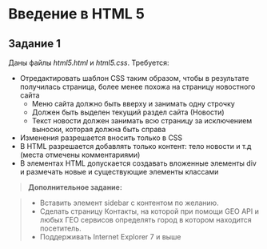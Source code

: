 ﻿Введение в HTML 5
===================
Задание 1
---------
Даны файлы *html5.html* и *html5.css*. Требуется:

 - Отредактировать шаблон CSS таким образом, чтобы в результате получилась страница, более менее похожа на страницу новостного сайта
	 - Меню сайта должно быть вверху и занимать одну строчку
	 - Должен быть выделен текущий раздел сайта (Новости)
	 - Текст новости должен занимать всю страницу за исключением выноски, которая должна быть справа
 - Изменения разрешается вносить только в CSS
 - В HTML разрешается добавлять только контент: тело новости и т.д (места отмечены комментариями)
 - В элементах HTML допускается создавать вложенные элементы div и размечать новые и существующие элементы классами

> **Дополнительное задание:**

> - Вставить элемент sidebar с контентом по желанию.
> - Сделать страницу Контакты, на которой при помощи GEO API и любых ГЕО сервисов определять город в котором находится посетитель.
> - Поддерживать Internet Explorer 7 и выше